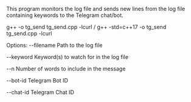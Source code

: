 This program monitors the log file and sends new lines from the log file containing keywords to the Telegram chat/bot.


g++ -o tg_send tg_send.cpp -lcurl
/
g++ -std=c++17 -o tg_send tg_send.cpp -lcurl



Options:
  --filename   Path to the log file

  --keyword    Keyword(s) to watch for in the log file

  --n          Number of words to include in the message

  --bot-id     Telegram Bot ID

  --chat-id    Telegram Chat ID
  
